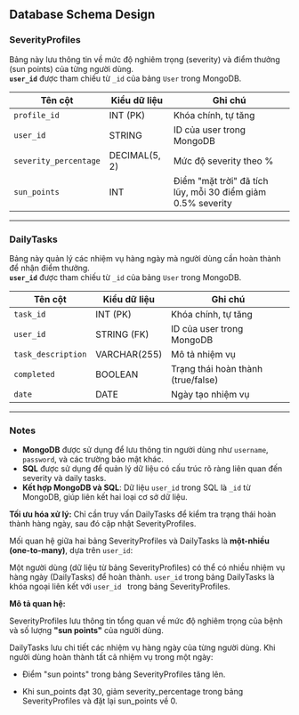 ## Database Schema Design

### SeverityProfiles

Bảng này lưu thông tin về mức độ nghiêm trọng (severity) và điểm thưởng (sun points) của từng người dùng.  
**`user_id`** được tham chiếu từ `_id` của bảng `User` trong MongoDB.

| **Tên cột**           | **Kiểu dữ liệu** | **Ghi chú**                                                 |
| --------------------- | ---------------- | ----------------------------------------------------------- |
| `profile_id`          | INT (PK)         | Khóa chính, tự tăng                                         |
| `user_id`             | STRING           | ID của user trong MongoDB                                   |
| `severity_percentage` | DECIMAL(5, 2)    | Mức độ severity theo %                                      |
| `sun_points`          | INT              | Điểm "mặt trời" đã tích lũy, mỗi 30 điểm giảm 0.5% severity |

---

### DailyTasks

Bảng này quản lý các nhiệm vụ hàng ngày mà người dùng cần hoàn thành để nhận điểm thưởng.  
**`user_id`** được tham chiếu từ `_id` của bảng `User` trong MongoDB.

| **Tên cột**        | **Kiểu dữ liệu** | **Ghi chú**                        |
| ------------------ | ---------------- | ---------------------------------- |
| `task_id`          | INT (PK)         | Khóa chính, tự tăng                |
| `user_id`          | STRING (FK)      | ID của user trong MongoDB          |
| `task_description` | VARCHAR(255)     | Mô tả nhiệm vụ                     |
| `completed`        | BOOLEAN          | Trạng thái hoàn thành (true/false) |
| `date`             | DATE             | Ngày tạo nhiệm vụ                  |

---

### Notes

- **MongoDB** được sử dụng để lưu thông tin người dùng như `username`, `password`, và các trường bảo mật khác.
- **SQL** được sử dụng để quản lý dữ liệu có cấu trúc rõ ràng liên quan đến severity và daily tasks.
- **Kết hợp MongoDB và SQL**: Dữ liệu `user_id` trong SQL là `_id` từ MongoDB, giúp liên kết hai loại cơ sở dữ liệu.

**Tối ưu hóa xử lý:** Chỉ cần truy vấn DailyTasks để kiểm tra trạng thái hoàn thành hàng ngày, sau đó cập nhật SeverityProfiles.

Mối quan hệ giữa hai bảng SeverityProfiles và DailyTasks là **một-nhiều (one-to-many)**, dựa trên `user_id`:

Một người dùng (dữ liệu từ bảng SeverityProfiles) có thể có nhiều nhiệm vụ hàng ngày (DailyTasks) để hoàn thành.
`user_id` trong bảng DailyTasks là khóa ngoại liên kết với `user_id ` trong bảng SeverityProfiles.

**Mô tả quan hệ:**

SeverityProfiles lưu thông tin tổng quan về mức độ nghiêm trọng của bệnh và số lượng **"sun points"** của người dùng.

DailyTasks lưu chi tiết các nhiệm vụ hàng ngày của từng người dùng. Khi người dùng hoàn thành tất cả nhiệm vụ trong một ngày:

- Điểm "sun points" trong bảng SeverityProfiles tăng lên.

- Khi sun_points đạt 30, giảm severity_percentage trong bảng SeverityProfiles và đặt lại sun_points về 0.
